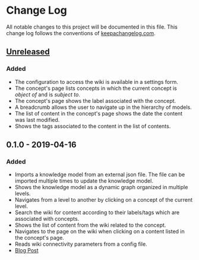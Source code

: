 # Change Log
All notable changes to this project will be documented in this file. This change log follows the conventions of [keepachangelog.com](http://keepachangelog.com/).

## [Unreleased]
### Added
- The configuration to access the wiki is available in a settings form.
- The concept's page lists concepts in which the current concept is _object of_ and is _subject to_.
- The concept's page shows the label associated with the concept.
- A breadcrumb allows the user to navigate up in the hierarchy of models.
- The list of content in the concept's page shows the date the content was last modified.
- Shows the tags associated to the content in the list of contents.

## 0.1.0 - 2019-04-16
### Added
- Imports a knowledge model from an external json file. The file can be imported multiple times to update the knowledge model.
- Shows the knowledge model as a dynamic graph organized in multiple levels.
- Navigates from a level to another by clicking on a concept of the current level.
- Search the wiki for content according to their labels/tags which are associated with concepts.
- Shows the list of content from the wiki related to the concept.
- Navigates to the page on the wiki when clicking on a content listed in the concept's page.
- Reads wiki connectivity parameters from a config file.
- [Blog Post](http://www.hildeberto.com/klakes/jekyll/update/2019/04/16/minimal-viable-product.html)

[Unreleased]: https://github.com/htmfilho/klakes/compare/0.1.0...HEAD
[0.2.0]: https://github.com/htmfilho/klakes/compare/0.1.0...0.2.0